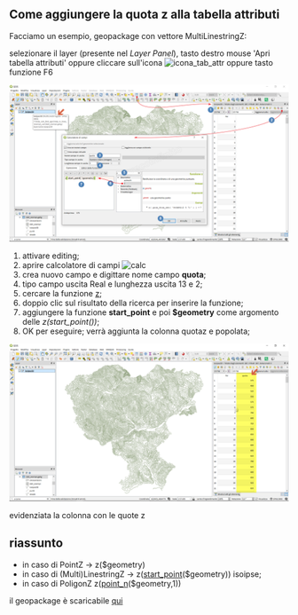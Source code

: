 ## Come aggiungere la quota z alla tabella attributi

Facciamo un esempio, geopackage con vettore MultiLinestringZ:

selezionare il layer (presente nel _Layer Panel_), tasto destro mouse 'Apri tabella attributi' oppure cliccare sull'icona ![icona_tab_attr](https://docs.qgis.org/2.18/it/_images/mActionOpenTable.png) oppure tasto funzione F6

<img src="/img/esempi_uso/add_col_quotaz/quotaz1.png">

1. attivare editing;
2. aprire calcolatore di campi ![calc](https://docs.qgis.org/testing/en/_images/mActionCalculateField.png)
3. crea nuovo campo e digittare nome campo **quota**;
4. tipo campo uscita Real e lunghezza uscita 13 e 2;
5. cercare la funzione [z](/gr_funzioni/geometria/funzioni/z.md);
6. doppio clic sul risultato della ricerca per inserire la funzione;
7. aggiungere la funzione **start_point** e poi **$geometry** come argomento delle _z(start_point())_;
8. OK per eseguire; verrà aggiunta la colonna quotaz e popolata;

<img src="/img/esempi_uso/add_col_quotaz/quotaz2.png">

evidenziata la colonna con le quote z

## riassunto

* in caso di PointZ → z($geometry)
* in caso di (Multi)LinestringZ → z([start_point](/gr_funzioni/geometria/funzioni/start_point.md)($geometry)) isoipse;
* in caso di PoligonZ z([point_n](/gr_funzioni/geometria/funzioni/point_n.md)($geometry,1))

il geopackage è scaricabile [qui](dati_esempi.gpkg)
